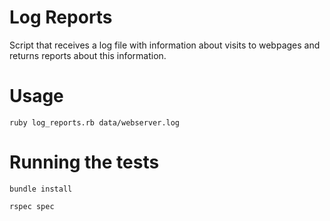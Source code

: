 # Log Reports
Script that receives a log file with information about visits to webpages and returns reports about this information.

# Usage
```
ruby log_reports.rb data/webserver.log
```

# Running the tests

```
bundle install
```

```
rspec spec
```
